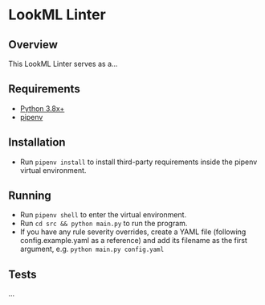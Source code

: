 # LookML Linter

## Overview

This LookML Linter serves as a...

## Requirements

- [Python 3.8x+](https://www.python.org/downloads/)
- [pipenv](https://pipenv.pypa.io/en/latest/install/)

## Installation

- Run `pipenv install` to install third-party requirements inside the pipenv virtual environment.

## Running

- Run `pipenv shell` to enter the virtual environment.
- Run `cd src && python main.py` to run the program.
- If you have any rule severity overrides, create a YAML file (following config.example.yaml as a reference) and add its filename as the first argument, e.g. `python main.py config.yaml`

## Tests

...
